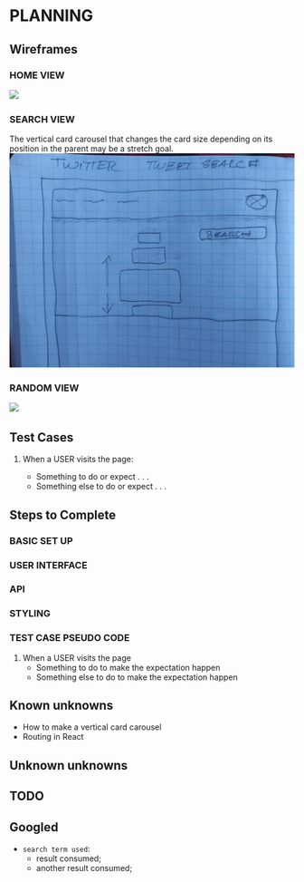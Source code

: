 # PLANNING

## Wireframes

### HOME VIEW

![](./twitter_home.jpg)

### SEARCH VIEW

The vertical card carousel that changes the card size depending on its position in the parent may be a stretch goal.
![](./twitter_search.jpg)

### RANDOM VIEW

![](./twitter_random.jpg)

## Test Cases

1. When a USER visits the page:

   - Something to do or expect . . .
   - Something else to do or expect . . .

## Steps to Complete

### BASIC SET UP

### USER INTERFACE

### API

### STYLING

### TEST CASE PSEUDO CODE

1. When a USER visits the page
   - Something to do to make the expectation happen
   - Something else to do to make the expectation happen

## Known unknowns

- How to make a vertical card carousel
- Routing in React

## Unknown unknowns

## TODO

## Googled

- `search term used`:
  - result consumed;
  - another result consumed;
